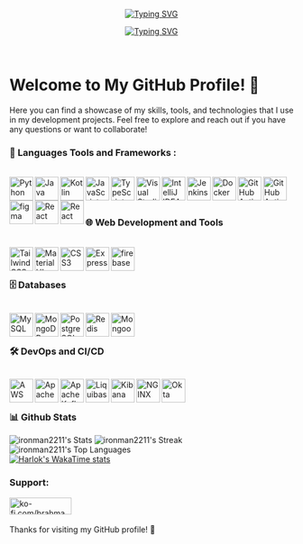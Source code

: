 
<p align="center">
 <a href="https://github/ironman2211"><img src="https://readme-typing-svg.demolab.com?font=Fira+Code&weight=900&size=26&duration=8&pause=1023&color=36BCF7FF&center=true&repeat=false&width=435&lines=Brahmananda+Behera" alt="Typing SVG" /></a>
</p>

<p align="center">
<a href="https://git.io/typing-svg"><img src="https://readme-typing-svg.demolab.com?font=Fira+Code&pause=1000&color=94C0F7&center=true&vCenter=true&random=true&width=435&height=30&lines=FullStack+web+and+app+developer;5+%2B+Years+Of+Development+Experince;Smart+India+hackathon+Winner+%F0%9F%8F%86;Expericed+UI%2FUX+Designer" alt="Typing SVG" /></a>
</p>
<br>

# Welcome to My GitHub Profile! 👋

Here you can find a showcase of my skills, tools, and technologies that I use in my development projects. Feel free to explore and reach out if you have any questions or want to collaborate!


### 🔨 Languages Tools and Frameworks :
<br>
<a href="https://www.python.org" target="_blank"><img align="left" alt="Python" height="42px" src="https://raw.githubusercontent.com/rahul-jha98/github_readme_icons/main/language_and_tools/square/python/python.svg"></a>
<a href="https://www.java.com" target="_blank"><img align="left" alt="Java" height="42px" src="https://raw.githubusercontent.com/rahul-jha98/github_readme_icons/main/language_and_tools/square/java/java.svg"></a>
<a href="https://kotlinlang.org" target="_blank"><img align="left" alt="Kotlin" height="42px" src="https://raw.githubusercontent.com/rahul-jha98/github_readme_icons/main/language_and_tools/square/kotlin/kotlin.svg"></a>
<a href="https://developer.mozilla.org/en-US/docs/Web/JavaScript" target="_blank"><img align="left" alt="JavaScript" height="42px" src="https://raw.githubusercontent.com/rahul-jha98/github_readme_icons/main/language_and_tools/square/javascript/javascript.svg"></a>
<a href="https://www.typescriptlang.org/" target="_blank"><img align="left" alt="TypeScript" height="42px" src="https://raw.githubusercontent.com/rahul-jha98/github_readme_icons/main/language_and_tools/square/typescript/typescript.svg"></a>
<a href="https://code.visualstudio.com/" target="_blank"><img align="left" src="https://github.com/user-attachments/assets/c1b7a725-e171-4c5d-961e-01db275e63a4" alt="Visual Studio Code" height='42px'/></a>
<a href="https://www.jetbrains.com/idea/" target="_blank"><img align="left" src="https://github.com/user-attachments/assets/96e0a6b4-dcfd-4df7-a0f6-32ea541493f0" alt="IntelliJ IDEA" height='42px'/></a>
<a href="https://www.jenkins.io/" target="_blank"><img align="left" src="https://github.com/user-attachments/assets/e99a0f63-a3de-4499-8e54-0f5edcdbd06c" alt="Jenkins" height='42px'/></a>
<a href="https://www.docker.com/" target="_blank"><img align="left" src="https://github.com/user-attachments/assets/12023857-3e33-4a62-9ac3-0f4da48f9fb1" alt="Docker" height='42px'/></a>
<a href="https://github.com/features/actions" target="_blank"><img align="left" src="https://github.com/user-attachments/assets/2deef94a-8a64-453c-b7b3-8c1b003a9d4c" alt="GitHub Actions" height='42px'/></a>
<a href="https://github.com/features/actions" target="_blank"><img align="left" src="https://github.com/user-attachments/assets/02eba692-7950-4774-bbd2-36cde6c6b13c" alt="GitHub Actions" height='42px'/></a>
<a href="https://www.figma.com/" target="_blank"><img align="left" src="https://raw.githubusercontent.com/rahul-jha98/github_readme_icons/main/language_and_tools/square/figma/figma.svg" alt="figma" height='42px'/>
<a href="https://reactjs.org/" target="_blank"><img align="left" alt="React" height="42px" src="https://raw.githubusercontent.com/rahul-jha98/github_readme_icons/main/language_and_tools/square/react/react.svg"></a>
<a href="https://reactjs.org/" target="_blank"><img align="left" alt="React" height="42px" src="https://github.com/user-attachments/assets/100cda0d-ef15-4830-99e1-f23dd07b4412"></a>

<br><br>


### 🌐 Web Development and Tools
<br>
<a href="https://tailwindcss.com/" target="_blank"><img align="left" src="https://github.com/user-attachments/assets/abd3a40b-e705-4323-97d4-dc6ffde0efb8" alt="Tailwind CSS" height='42px'/></a>
<a href="https://mui.com/" target="_blank"><img align="left" src="https://github.com/user-attachments/assets/ae3f6a04-de29-4166-a0a9-82b49e469516" alt="Material UI" height='42px'/></a>
<a href="https://developer.mozilla.org/en-US/docs/Web/CSS" target="_blank"><img align="left" src="https://github.com/user-attachments/assets/84207363-fc78-43f5-84ea-ef4ac88ddeea" alt="CSS3" height='42px'/></a>
<a href="https://expressjs.com/" target="_blank"><img align="left" src="https://github.com/user-attachments/assets/6144cfda-6a92-460f-a854-d1d4e5c66115" alt="Express" height='42px'/></a>
<a href="https://firebase.google.com/" target="_blank"><img align="left" src="https://raw.githubusercontent.com/rahul-jha98/github_readme_icons/main/language_and_tools/square/firebase/firebase.svg" alt="firebase" height="42px"/></a>
<br><br>


### 🗄️ Databases
<br>
<a href="https://www.mysql.com/" target="_blank"><img align="left" src="https://github.com/user-attachments/assets/c48d9166-4035-4026-b525-9544f6a8b1a9" alt="MySQL" height='42px'/></a>
<a href="https://www.mongodb.com/" target="_blank"><img align="left" src="https://github.com/user-attachments/assets/1ae12916-0fc2-4002-99b6-f3e56a451f6a" alt="MongoDB" height='42px'/></a>
<a href="https://www.postgresql.org/" target="_blank"><img align="left" src="https://github.com/user-attachments/assets/6428b1df-d5ba-4e8e-a1b3-5793e6a7b1fc" alt="PostgreSQL" height='42px'/></a>
<a href="https://redis.io/" target="_blank"><img align="left" src="https://github.com/user-attachments/assets/dc650b0b-f8dd-47a0-856e-dd6d81ebf75f" alt="Redis" height='42px'/></a>
<a href="https://mongoosejs.com/" target="_blank"><img align="left" src="https://github.com/user-attachments/assets/f6efc555-cdd7-4b61-996e-6157d05088bf" alt="Mongoose" height='42px'/></a>
<br><br>


### 🛠️ DevOps and CI/CD
<br>
<a href="https://aws.amazon.com/" target="_blank"><img align="left" src="https://github.com/user-attachments/assets/eba105f4-840c-443c-9b0a-b7a83e685a3c" alt="AWS" height='42px'/></a>
<a href="https://www.apache.org/" target="_blank"><img align="left" src="https://github.com/user-attachments/assets/907b42b9-a76e-43f6-9509-76d29afbb2ef" alt="Apache" height='42px'/></a>
<a href="https://kafka.apache.org/" target="_blank"><img align="left" src="https://github.com/user-attachments/assets/18ff6795-c062-43d5-b3a1-1b2e31fa1322" alt="Apache Kafka" height='42px'/></a>
<a href="https://www.liquibase.org/" target="_blank"><img align="left" src="https://github.com/user-attachments/assets/62f604bf-a610-4c8a-a64c-8aeae02b67ea" alt="Liquibase" height='42px'/></a>
<a href="https://www.elastic.co/kibana" target="_blank"><img align="left" src="https://github.com/user-attachments/assets/a1b24225-e016-4257-91f0-f51d8eaa2400" alt="Kibana" height='42px'/></a>
<a href="https://www.nginx.com/" target="_blank"><img align="left" src="https://github.com/user-attachments/assets/9813b2d7-6551-4414-bf53-70f4347b8bba" alt="NGINX" height='42px'/></a>
<a href="https://www.okta.com/" target="_blank"><img align="left" src="https://github.com/user-attachments/assets/84f608cb-e30c-46a1-9107-3462def9ba4c" alt="Okta" height='42px'/></a>
<br><br>




### 📊 Github Stats

![ironman2211's Stats](https://github-readme-stats.vercel.app/api?username=ironman2211&theme=tokyonight&show_icons=true&hide_border=true&count_private=true)
![ironman2211's Streak](https://github-readme-streak-stats.herokuapp.com/?user=ironman2211&theme=tokyonight&hide_border=true)
![ironman2211's Top Languages](https://github-readme-stats.vercel.app/api/top-langs/?username=ironman2211&theme=tokyonight&show_icons=true&hide_border=true&layout=compact)
<br>
[![Harlok's WakaTime stats](https://github-readme-stats.vercel.app/api/wakatime?username=ironman2211)](https://github.com/anuraghazra/github-readme-stats)

<h3 align="left">Support:</h3>
<p><a href="https://ko-fi.com/ko-fi.com/brahma"> <img align="left" src="https://cdn.ko-fi.com/cdn/kofi3.png?v=3" height="30" width="110" alt="ko-fi.com/brahma" /></a></p><br><br>

Thanks for visiting my GitHub profile! 🚀
